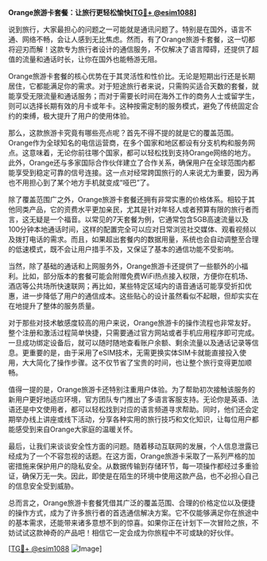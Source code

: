 **Orange旅游卡套餐：让旅行更轻松愉快[[TG💪+ @esim1088](https://t.me/s/esim1088)]**

说到旅行，大家最担心的问题之一可能就是通讯问题了。特别是在国外，语言不通、网络不畅，会让人感到无比焦虑。然而，有了Orange旅游卡套餐，这一切都将迎刃而解！这款专为旅行者设计的通信服务，不仅解决了语言障碍，还提供了超值的流量和通话时长，让你在国外也能畅游无阻。

Orange旅游卡套餐的核心优势在于其灵活性和性价比。无论是短期出行还是长期居住，它都能满足你的需求。对于短途旅行者来说，只需购买适合天数的套餐，就能享受无限流量和通话服务；而对于需要长时间在海外工作的商务人士或留学生，则可以选择长期有效的月卡或年卡。这种按需定制的服务模式，避免了传统固定合约的束缚，极大提升了用户的使用体验。

那么，这款旅游卡究竟有哪些亮点呢？首先不得不提的就是它的覆盖范围。Orange作为全球知名的电信运营商，在多个国家和地区都设有分支机构和服务网点。这意味着，无论你前往哪个国家，都可以轻松找到支持Orange网络的地方。此外，Orange还与多家国际合作伙伴建立了合作关系，确保用户在全球范围内都能享受到稳定可靠的信号连接。这一点对经常跨国旅行的人来说尤为重要，因为再也不用担心到了某个地方手机就变成“哑巴”了。

除了覆盖范围广之外，Orange旅游卡套餐还拥有非常实惠的价格体系。相较于其他同类产品，它的资费水平更加亲民，尤其是针对年轻人或者预算有限的旅行者而言，这无疑是一个福音。以常见的7天套餐为例，它通常包含5GB高速流量以及100分钟本地通话时间，这样的配置完全可以应对日常浏览社交媒体、观看视频以及拨打电话的需求。而且，如果超出套餐内的数据用量，系统也会自动调整至合理的低速模式，既不会让用户措手不及，又保证了基本的通信功能不受影响。

当然，除了基础的通话和上网服务外，Orange旅游卡还提供了一些额外的小福利。比如，部分版本的套餐可能会附赠免费WiFi热点接入权限，方便你在机场、酒店等公共场所快速联网；再比如，某些特定区域内的语音通话可能享受折扣优惠，进一步降低了用户的通信成本。这些贴心的设计虽然看似不起眼，但却实实在在地提升了整体的服务质量。

对于那些对技术敏感度较高的用户来说，Orange旅游卡的操作流程也非常友好。整个注册和激活过程简单快捷，只需要通过官方网站或者手机应用程序即可完成。一旦成功绑定设备后，就可以随时随地查看账户余额、剩余流量以及通话记录等信息。更重要的是，由于采用了eSIM技术，无需更换实体SIM卡就能直接投入使用，大大简化了操作步骤。这不仅节省了宝贵的时间，也让整个旅行变得更加顺畅。

值得一提的是，Orange旅游卡还特别注重用户体验。为了帮助初次接触该服务的新用户更好地适应环境，官方团队专门推出了多语言客服支持。无论你是英语、法语还是中文使用者，都可以轻松找到对应的语言频道寻求帮助。同时，他们还会定期举办线上讲座或线下活动，分享各种实用的旅行技巧和文化知识，让每位用户都能感受到来自Orange大家庭的温暖关怀。

最后，让我们来谈谈安全性方面的问题。随着移动互联网的发展，个人信息泄露已经成为了一个不容忽视的话题。在这方面，Orange旅游卡采取了一系列严格的加密措施来保护用户的隐私安全。从数据传输到存储环节，每一项操作都经过多重验证，确保万无一失。因此，即使是在陌生的环境中使用这款产品，也不必担心自己的信息安全受到威胁。

总而言之，Orange旅游卡套餐凭借其广泛的覆盖范围、合理的价格定位以及便捷的操作方式，成为了许多旅行者的首选通信解决方案。它不仅能够满足你在旅途中的基本需求，还能带来诸多意想不到的惊喜。如果你正在计划下一次冒险之旅，不妨试试这款神奇的产品吧！相信它一定会成为你旅程中不可或缺的好伙伴。

[[TG💪+ @esim1088](https://t.me/s/esim1088) ![Image](https://i.postimg.cc/4NQfJmqS/Snipaste-2025-05-13-00-14-12.png)]
